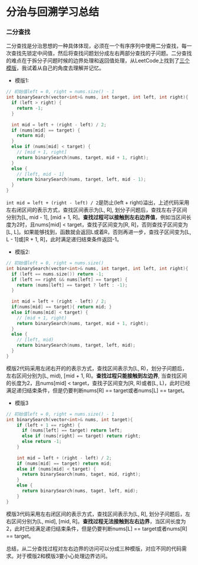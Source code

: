 # 分治与回溯学习总结
### 二分查找
二分查找是分治思想的一种具体体现，必须在一个有序序列中使用二分查找，每一次查找先锁定中间值，然后将查找问题划分成左右两部分查找的子问题。二分查找的难点在于拆分子问题时候的边界处理和返回值处理，从LeetCode上找到了[三个模版](https://leetcode-cn.com/explore/learn/card/binary-search/209/template-i/835/)，我试着从自己的角度去理解并记忆。
- 模版1:
```cpp
// 初始值left = 0, right = nums.size() - 1
int binarySearch(vector<int>& nums, int target, int left, int right){
  if (left > right) {
    return -1;
  }
  
  int mid = left + (right - left) / 2;
  if (nums[mid] == target) {
    return mid;
  }
  else if (nums[mid] < target) {
    // [mid + 1, right]
    return binarySearch(nums, target, mid + 1, right);
  }
  else {
    // [left, mid - 1]
    return binarySearch(nums, target, left, mid - 1);
  }
}
```
`int mid = left + (right - left) / 2`是防止(left + right)溢出，上述代码采用左右闭区间的表示方式，查找区间表示为[L, R], 划分子问题后，查找左右子区间分别为[L, mid - 1], [mid + 1, R]。**查找过程可以接触到左右边界值**，例如当区间长度为2时，且nums[mid] < target，查找子区间变为[R, R]，否则查找子区间变为[L, L]。如果能够找到，函数就会返回L或着R，否则再进一步，查找子区间变为[L, L - 1]或[R + 1, R]，此时满足递归结束条件返回-1。

- 模版2:
```cpp
// 初始值left = 0, right = nums.size()
int binarySearch(vector<int>& nums, int target, int left, int right){
  if (left == nums.size()) return -1;
  if (left == right && nums[left] == target) {
    return (nums[left] == target ? left : -1);
  }
  
  int mid = left + (right - left) / 2;
  if(nums[mid] == target){ return mid; }
  else if(nums[mid] < target) { 
    // [mid + 1, right)
    return binarySearch(nums, target, mid + 1, right);
  }
  else {
    // [left, mid)
    return binarySearch(nums, target, left, mid);
  }
}
```
模版2代码采用左闭右开的的表示方式，查找区间表示为[L, R)，划分子问题后，左右区间分别为[L, mid), [mid + 1, R)。**查找过程只能接触到左边界**, 当查找区间的长度为2，且nums[mid] < target，查找子区间变为[R, R)或者[L, L)，此时已经满足递归结束条件，但是仍要判断nums[R] == target或者nums[L] == target。

- 模版3
```cpp
// 初始值left = 0, right = nums.size() - 1
int binarySearch(vector<int>& nums, int target){
    if (left + 1 == right) {
      if (nums[left] == target) return left;
      else if (nums[right] == target) return right;
      else return -1;
    }
    
    int mid = left + (right - left) / 2;
    if (nums[mid] == target) return mid;
    else if (nums[mid] < target) {
      return binarySearch(nums, taget, mid, right);
    }
    else {
      return binarySearch(nums, taget, left, mid);
    }
}
```
模版3代码采用左右闭区间的表示方式，查找区间表示为[L, R], 划分子问题后，左右区间分别为[L, mid], [mid, R]。**查找过程无法接触到左右边界**，当区间长度为2，此时已经满足递归结束条件，但是仍要判断nums[L] == target或者nums[R] == target。 

总结，从二分查找过程对左右边界的访问可以分成三种模版，对应不同的代码需求。对于模版2和模版3要小心处理边界访问。

